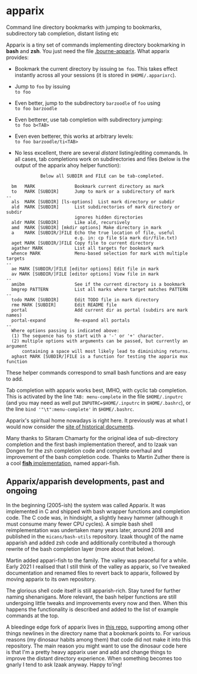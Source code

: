 # apparix
Command line directory bookmarks with jumping to bookmarks, subdirectory tab completion, distant listing etc

Apparix is a tiny set of commands implementing directory bookmarking in **bash** and **zsh**.
You just need the file [.bourne-apparix](https://raw.githubusercontent.com/micans/apparix/main/.bourne-apparix).
What apparix provides:

- Bookmark the current directory by issuing `bm foo`. This takes effect instantly
  across all your sessions (it is stored in `$HOME/.apparixrc`).

- Jump to `foo` by issuing\
  `to foo`

- Even better, jump to the subdirectory `barzoodle` of `foo` using\
  `to foo barzoodle`

- Even betterer, use tab completion with subdirectory jumping:\
  `to foo b<TAB>`

- Even even betterer, this works at arbitrary levels:\
  `to foo barzoodle/ti<TAB>`

- No less excellent, there are several *distant* listing/editing commands.
  In all cases, tab completions work on subdirectories and files (below
	is the output of the apparix ahoy helper function):
```
             Below all SUBDIR and FILE can be tab-completed.

  bm   MARK               Bookmark current directory as mark
  to   MARK [SUBDIR]      Jump to mark or a subdirectory of mark
--
  als  MARK [SUBDIR] [ls-options]  List mark directory or subdir
  ald  MARK [SUBDIR]      List subdirectories of mark directory or subdir
                          ignores hidden directories
  aldr MARK [SUBDIR]      Like ald, recursively
  amd  MARK [SUBDIR] [mkdir options] Make directory in mark
  a    MARK [SUBDIR/]FILE Echo the true location of file, useful
                          e.g. in: cp file $(a mark dir/file.txt)
  aget MARK [SUBDIR/]FILE Copy file to current directory
  agather MARK            List all targets for bookmark mark
  whence MARK             Menu-based selection for mark with multiple targets
--
  ae MARK [SUBDIR/]FILE [editor options] Edit file in mark
  av MARK [SUBDIR/]FILE [editor options] View file in mark
--
  amibm                   See if the current directory is a bookmark
  bmgrep PATTERN          List all marks where target matches PATTERN
--
  todo MARK [SUBDIR]      Edit TODO file in mark directory
  rme MARK [SUBDIR]       Edit README file
  portal                  Add current dir as portal (subdirs are mark names)
  portal-expand           Re-expand all portals
--
  Where options passing is indicated above:
  (1) The sequence has to start with a '-' or '+' character.
  (2) multiple options with arguments can be passed, but currently an argument
      containing a space will most likely lead to diminishing returns.
  aghast MARK [SUBDIR/]FILE is a function for testing the apparix mux function
```
  These helper commands correspond to small bash functions and are easy to add.

Tab completion with apparix works best, IMHO, with cyclic tab completion. This
is activated by the line `TAB: menu-complete` in the file `$HOME/.inputrc` (and you may
need as well put `INPUTRC=$HOME/.inputrc` in `$HOME/.bashrc`), or the
line `bind '"\t":menu-complete'` in `$HOME/.bashrc`. 

Apparix's spiritual home nowadays is right here.
It previously was at what I would now consider the
[site of historical documents](http://micans.org/apparix).

Many thanks to Sitaram Chamarty for the original idea of sub-directory
completion and the first bash implementation thereof, and to Izaak van Dongen
for the zsh completion code and complete overhaul and improvement of the bash
completion code.
Thanks to Martin Zuther
there is a cool [**fish** implementation](https://github.com/mzuther/appari-fish),
named appari-fish.


## Apparix/apparish developments, past and ongoing

In the beginning (2005-ish) the system was called Apparix. It was
implemented in C and shipped with bash wrapper functions and completion code.
The C code was, in hindsight, a slightly heavy hammer (although it must consume
many fewer CPU cycles). A simple bash shell reimplementation was undertaken
many years later, around 2018 and published in the `micans/bash-utils`
repository.  Izaak thought of the name apparish and added zsh code and
additionally contributed a thorough rewrite of the bash completion layer (more
about that below).

Martin added appari-fish to the family. The valley was peaceful for a
while.  Early 2021 I realised that I still think of the valley as apparix, so
I've tweaked documentation and renamed files to revert back to apparix, followed
by moving apparix to its own repository.

The glorious shell code itself is still apparish-rich. Stay tuned for further
naming shenanigans. More relevant, the bash helper functions are still
undergoing little tweaks and improvements every now and then. When this happens
the functionality is described and added to the list of example commands at the top.

A bleedinge edge fork of apparix lives in [this repo](https://github.com/goedel-gang/bash-utils/),
supporting among other things newlines in the directory name that a bookmark
points to.  For various reasons (my dinosaur habits among them) that code did
not make it into this repository. The main reason you might want to use the
dinosaur code here is that I'm a pretty heavy apparix user and add and change
things to improve the distant directory experience. When something becomes too
gnarly I tend to ask Izaak anyway. Happy to'ing!

